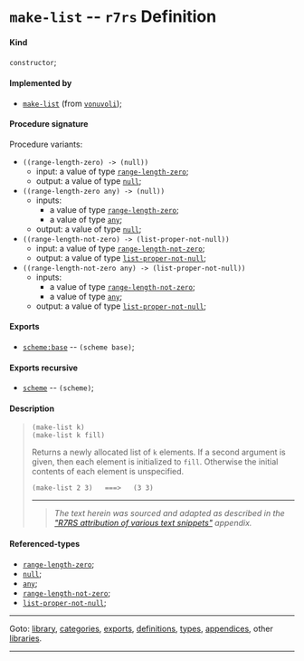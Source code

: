 

<a id='definition__r7rs__make-list'></a>

# `make-list` -- `r7rs` Definition


<a id='definition__r7rs__make-list__kind'></a>

#### Kind

`constructor`;


<a id='definition__r7rs__make-list__implemented-by'></a>

#### Implemented by

 * [`make-list`](../../vonuvoli/definitions/make-list.md#definition__vonuvoli__make-list) (from [`vonuvoli`](../../vonuvoli/_index.md#library__vonuvoli));


<a id='definition__r7rs__make-list__procedure-signature'></a>

#### Procedure signature

Procedure variants:
 * `((range-length-zero) -> (null))`
   * input: a value of type [`range-length-zero`](../../r7rs/types/range-length-zero.md#type__r7rs__range-length-zero);
   * output: a value of type [`null`](../../r7rs/types/null.md#type__r7rs__null);
 * `((range-length-zero any) -> (null))`
   * inputs:
     * a value of type [`range-length-zero`](../../r7rs/types/range-length-zero.md#type__r7rs__range-length-zero);
     * a value of type [`any`](../../r7rs/types/any.md#type__r7rs__any);
   * output: a value of type [`null`](../../r7rs/types/null.md#type__r7rs__null);
 * `((range-length-not-zero) -> (list-proper-not-null))`
   * input: a value of type [`range-length-not-zero`](../../r7rs/types/range-length-not-zero.md#type__r7rs__range-length-not-zero);
   * output: a value of type [`list-proper-not-null`](../../r7rs/types/list-proper-not-null.md#type__r7rs__list-proper-not-null);
 * `((range-length-not-zero any) -> (list-proper-not-null))`
   * inputs:
     * a value of type [`range-length-not-zero`](../../r7rs/types/range-length-not-zero.md#type__r7rs__range-length-not-zero);
     * a value of type [`any`](../../r7rs/types/any.md#type__r7rs__any);
   * output: a value of type [`list-proper-not-null`](../../r7rs/types/list-proper-not-null.md#type__r7rs__list-proper-not-null);


<a id='definition__r7rs__make-list__exports'></a>

#### Exports

 * [`scheme:base`](../../r7rs/exports/scheme_3a_base.md#export__r7rs__scheme_3a_base) -- `(scheme base)`;


<a id='definition__r7rs__make-list__exports-recursive'></a>

#### Exports recursive

 * [`scheme`](../../r7rs/exports/scheme.md#export__r7rs__scheme) -- `(scheme)`;


<a id='definition__r7rs__make-list__description'></a>

#### Description

> ````
> (make-list k)
> (make-list k fill)
> ````
> 
> 
> Returns a newly allocated list of `k` elements.  If a second
> argument is given, then each element is initialized to `fill`.
> Otherwise the initial contents of each element is unspecified.
> 
> ````
> (make-list 2 3)   ===>   (3 3)
> ````
> 
> 
> ----
> > *The text herein was sourced and adapted as described in the ["R7RS attribution of various text snippets"](../../r7rs/appendices/attribution.md#appendix__r7rs__attribution) appendix.*


<a id='definition__r7rs__make-list__referenced-types'></a>

#### Referenced-types

 * [`range-length-zero`](../../r7rs/types/range-length-zero.md#type__r7rs__range-length-zero);
 * [`null`](../../r7rs/types/null.md#type__r7rs__null);
 * [`any`](../../r7rs/types/any.md#type__r7rs__any);
 * [`range-length-not-zero`](../../r7rs/types/range-length-not-zero.md#type__r7rs__range-length-not-zero);
 * [`list-proper-not-null`](../../r7rs/types/list-proper-not-null.md#type__r7rs__list-proper-not-null);

----

Goto: [library](../../r7rs/_index.md#library__r7rs), [categories](../../r7rs/categories/_index.md#toc__r7rs__categories), [exports](../../r7rs/exports/_index.md#toc__r7rs__exports), [definitions](../../r7rs/definitions/_index.md#toc__r7rs__definitions), [types](../../r7rs/types/_index.md#toc__r7rs__types), [appendices](../../r7rs/appendices/_index.md#toc__r7rs__appendices), other [libraries](../../_libraries.md#toc__libraries).

----

